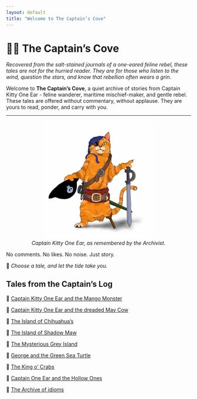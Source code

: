 ```yaml
---
layout: default
title: "Welcome to The Captain’s Cove"
---
```

# 🏴‍☠️ The Captain’s Cove

*Recovered from the salt-stained journals of a one-eared feline rebel, these tales are not for the hurried reader. They are for those who listen to the wind, question the stars, and know that rebellion often wears a grin.*

Welcome to **The Captain’s Cove**, a quiet archive of stories from Captain Kitty One Ear - feline wanderer, maritime mischief-maker, and gentle rebel. These tales are offered without commentary, without applause. They are yours to read, ponder, and carry with you.

<hr>

<p align="center">
  <img src="banner.jpg" alt="Captain Kitty One Ear" width="300"><br>
  <em>Captain Kitty One Ear, as remembered by the Archivist.</em>
</p>

No comments. No likes. No noise. Just story.

🐾 *Choose a tale, and let the tide take you.*


## Tales from the Captain’s Log

🐾 [Captain Kitty One Ear and the Mango Monster](mango-monster)


🐾 [Captain Kitty One Ear and the dreaded May Cow](the-may-cow)


🐾 [The Island of Chihuahua’s](The-Island-of-Chihuahuas)


🐾 [The Island of Shadow Maw](Island-of-Shadow-Maw.md)


🐾 [The Mysterious Grey Island](Mysterious-Grey-Island.md)


🐾 [George and the Green Sea Turtle](Green-Sea-Turtle.md)


🐾 [The King o’ Crabs](King-o-Crabs.md)


🐾 [Captain One Ear and the Hollow Ones](Hollow-creatures.md)


🐾 [The Archive of idioms](Archive-of-Idioms.md)
